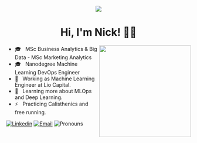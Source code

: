 
<p align="center"><img src="https://i.imgur.com/A6bWGFl.gif"/></p>

<h1 align="center">Hi, I'm Nick! 🙋‍♂️ </h1>

<img align ="right" src = "https://media.giphy.com/media/jRf5fsn8G6YaogAWxn/giphy.gif" width="250" height="250">

- 🎓 &nbsp; MSc Business Analytics & Big Data - MSc Marketing Analytics
- 🎓 &nbsp; Nanodegree Machine Learning DevOps Engineer
- 💼 &nbsp; Working as Machine Learning Engineer at Lio Capital.
- 🌱 &nbsp; Learning more about MLOps and Deep Learning. 
- ⚡ &nbsp; Practicing Calisthenics and free running.    


[![Linkedin](https://img.shields.io/badge/-LinkedIn-blue?style=flat&logo=Linkedin&logoColor=white&link=https://linkedin.com/in/brennankbrown/)](https://www.linkedin.com/in/ndinicola/)
[![Email](https://img.shields.io/badge/-Email-c14438?style=flat&logo=Gmail&logoColor=white&link=mailto:mail@brennanbrown.ca)](nicholasdinicola@outlook.com)
![Pronouns](https://img.shields.io/badge/Pronouns-He%2FHim-brightgreen?style=flat)                                                                                                               
